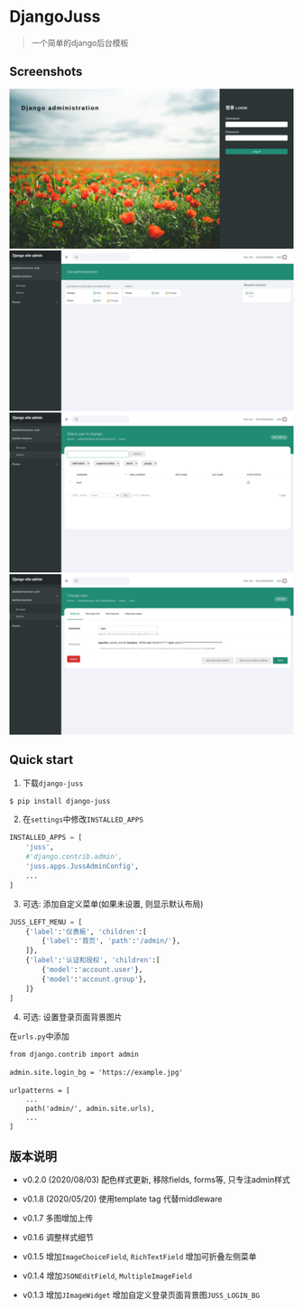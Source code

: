 # DjangoJuss

> 一个简单的django后台模板

## Screenshots

![Login](./login.png)
![Index](./index.png)
![ChangeList](./changelist.png)
![ChangeForm](./changeform.png)


## Quick start

1. 下载`django-juss`

```bash
$ pip install django-juss
```

2. 在`settings`中修改`INSTALLED_APPS`

```python
INSTALLED_APPS = [
    'juss',
    #'django.contrib.admin',
    'juss.apps.JussAdminConfig',
    ...
]
```

3. 可选: 添加自定义菜单(如果未设置, 则显示默认布局)

```python
JUSS_LEFT_MENU = [
    {'label':'仪表板', 'children':[
        {'label':'首页', 'path':'/admin/'},
    ]},
    {'label':'认证和授权', 'children':[
        {'model':'account.user'},
        {'model':'account.group'},
    ]}
]

```

4. 可选: 设置登录页面背景图片

在`urls.py`中添加

```
from django.contrib import admin

admin.site.login_bg = 'https://example.jpg'

urlpatterns = [
    ...
    path('admin/', admin.site.urls),
    ...
]
```


## 版本说明

* v0.2.0 (2020/08/03)
  配色样式更新, 移除fields, forms等, 只专注admin样式

* v0.1.8 (2020/05/20)
  使用template tag 代替middleware

* v0.1.7
  多图增加上传

* v0.1.6
  调整样式细节

* v0.1.5
  增加`ImageChoiceField`, `RichTextField`
  增加可折叠左侧菜单

* v0.1.4
  增加`JSONEditField`, `MultipleImageField`

* v0.1.3
  增加`JImageWidget`
  增加自定义登录页面背景图`JUSS_LOGIN_BG`
